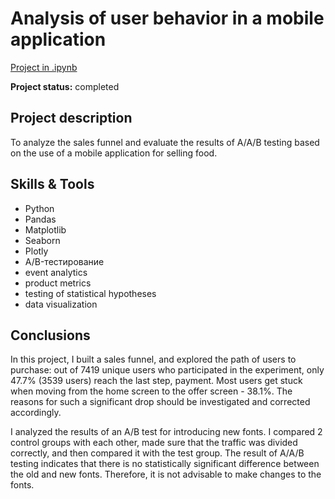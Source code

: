 # Analysis of user behavior in a mobile application

[Project in .ipynb](https://github.com/VladislavZaitsev/Projects/blob/main/User%20behaviour/User%20behaviour.ipynb)

**Project status:** completed

## Project description

To analyze the sales funnel and evaluate the results of A/A/B testing based on the use of a mobile application for selling food.

## Skills & Tools

* Python
* Pandas
* Matplotlib
* Seaborn
* Plotly
* A/B-тестирование
* event analytics
* product metrics
* testing of statistical hypotheses
* data visualization

## Conclusions

In this project, I built a sales funnel, and explored the path of users to purchase: out of 7419 unique users who participated in the experiment, only 47.7% (3539 users) reach the last step, payment. Most users get stuck when moving from the home screen to the offer screen - 38.1%. The reasons for such a significant drop should be investigated and corrected accordingly.

I analyzed the results of an A/B test for introducing new fonts. I compared 2 control groups with each other, made sure that the traffic was divided correctly, and then compared it with the test group. The result of A/A/B testing indicates that there is no statistically significant difference between the old and new fonts. Therefore, it is not advisable to make changes to the fonts.


